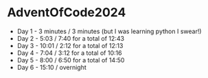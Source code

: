 # AdventOfCode2024

- Day 1 - 3 minutes / 3 minutes (but I was learning python I swear!)
- Day 2 - 5:03 / 7:40 for a total of 12:43
- Day 3 - 10:01 / 2:12 for a total of 12:13
- Day 4 - 7:04 / 3:12 for a total of 10:16
- Day 5 - 8:00 / 6:50 for a total of 14:50
- Day 6 - 15:10 / overnight
